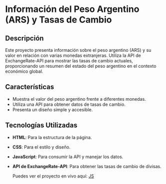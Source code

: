 # Información del Peso Argentino (ARS) y Tasas de Cambio

## Descripción

Este proyecto presenta información sobre el peso argentino (ARS) y su valor en relación con varias monedas extranjeras. Utiliza la API de ExchangeRate-API para mostrar las tasas de cambio actuales, proporcionando un resumen del estado del peso argentino en el contexto económico global.

## Características

- Muestra el valor del peso argentino frente a diferentes monedas.
- Utiliza una API para obtener datos de tasas de cambio.
- Presenta un diseño simple y accesible.

## Tecnologías Utilizadas

- **HTML**: Para la estructura de la página.
- **CSS**: Para el estilo y diseño.
- **JavaScript**: Para consumir la API y manejar los datos.
- **API de ExchangeRate-API**: Para obtener las tasas de cambio de divisas.

  Puedes ver el proyecto en vivo aquí: [JS](https://peso-argentino.vercel.app)
